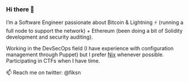 ### Hi there 👋

<!--
**fiksn/fiksn** is a ✨ _special_ ✨ repository because its `README.md` (this file) appears on your GitHub profile.

Here are some ideas to get you started:

- 🔭 I’m currently working on ...
- 🌱 I’m currently learning ...
- 👯 I’m looking to collaborate on ...
- 🤔 I’m looking for help with ...
- 💬 Ask me about ...
- 📫 How to reach me: ...
- 😄 Pronouns: ...
- ⚡ Fun fact: ...
-->

I’m a Software Engineer passionate about Bitcoin & Lightning ⚡ (running a full node to support the network) + Ethereum (been doing a bit of Solidity development and security auditing).

Working in the DevSecOps field (I have experience with configuration management through Puppet) but I prefer [Nix](https://nixos.org/) whenever possible. Participating in CTFs when I have time.

📫 Reach me on twitter: @fiksn
